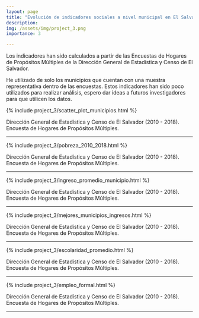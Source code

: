 ```yaml
---
layout: page
title: "Evolución de indicadores sociales a nivel municipal en El Salvador"
description: 
img: /assets/img/project_3.png
importance: 3

---
```


Los indicadores han sido calculados a partir de las Encuestas de Hogares de Propósitos Múltiples de la Dirección General de Estadística y Censo de El Salvador. 

He utilizado de solo los municipios que cuentan con una muestra representativa dentro de las encuestas. Estos indicadores han sido poco utilizados para realizar análisis, espero dar ideas a futuros investigadores para que utilicen los datos.


{% include project_3/scatter_plot_municipios.html %}
<div class="caption">
    Dirección General de Estadística y Censo de El Salvador (2010 - 2018). Encuesta de Hogares de Propósitos Múltiples.
</div>

***

{% include project_3/pobreza_2010_2018.html %}
<div class="caption">
    Dirección General de Estadística y Censo de El Salvador (2010 - 2018). Encuesta de Hogares de Propósitos Múltiples.
</div>

***

{% include project_3/ingreso_promedio_municipio.html %}
<div class="caption">
    Dirección General de Estadística y Censo de El Salvador (2010 - 2018). Encuesta de Hogares de Propósitos Múltiples.
</div>

***

{% include project_3/mejores_municipios_ingresos.html %}
<div class="caption">
    Dirección General de Estadística y Censo de El Salvador (2010 - 2018). Encuesta de Hogares de Propósitos Múltiples.
</div>

***

{% include project_3/escolaridad_promedio.html %}
<div class="caption">
    Dirección General de Estadística y Censo de El Salvador (2010 - 2018). Encuesta de Hogares de Propósitos Múltiples.
</div>

***

{% include project_3/empleo_formal.html %}
<div class="caption">
    Dirección General de Estadística y Censo de El Salvador (2010 - 2018). Encuesta de Hogares de Propósitos Múltiples.
</div>

***